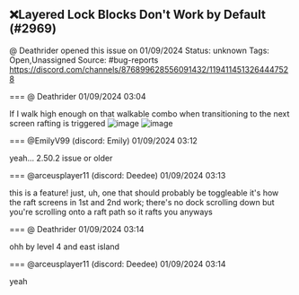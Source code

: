 ## ❌Layered Lock Blocks Don't Work by Default (#2969)
@ Deathrider opened this issue on 01/09/2024
Status: unknown
Tags: Open,Unassigned
Source: #bug-reports https://discord.com/channels/876899628556091432/1194114513264447528


=== @ Deathrider 01/09/2024 03:04

If I walk high enough on that walkable combo when transitioning to the next screen rafting is triggered
![image](https://cdn.discordapp.com/attachments/1194114513264447528/1194114513478369361/image.png?ex=65e68bcd&is=65d416cd&hm=fe8b1d23abedc107001aeff16087fd0baba690cc192551cd1542c74e9e9d395e&)
![image](https://cdn.discordapp.com/attachments/1194114513264447528/1194114513780363314/image.png?ex=65e68bcd&is=65d416cd&hm=573cdd4b8555fef626527de3710fec2974526f02c2ea6da13d63bd3369d48aa4&)

=== @EmilyV99 (discord: Emily) 01/09/2024 03:12

yeah... 2.50.2 issue or older

=== @arceusplayer11 (discord: Deedee) 01/09/2024 03:13

this is a feature! just, uh, one that should probably be toggleable
it's how the raft screens in 1st and 2nd work; there's no dock scrolling down but you're scrolling onto a raft path so it rafts you anyways

=== @ Deathrider 01/09/2024 03:14

ohh by level 4 and east island

=== @arceusplayer11 (discord: Deedee) 01/09/2024 03:14

yeah

